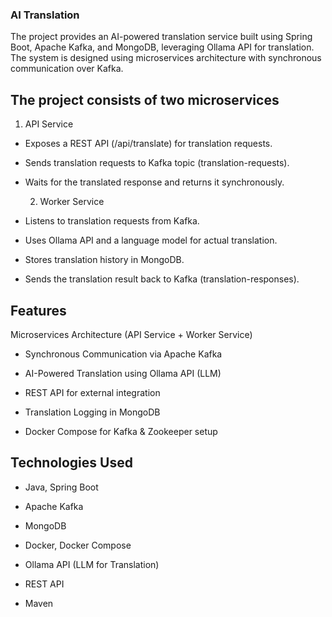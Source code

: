 ### AI Translation
The project provides an AI-powered translation service built using Spring Boot, Apache Kafka, and MongoDB, leveraging Ollama API for translation. The system is designed using microservices architecture with synchronous communication over Kafka.


## The project consists of two microservices

  1) API Service

- Exposes a REST API (/api/translate) for translation requests.

- Sends translation requests to Kafka topic (translation-requests).

- Waits for the translated response and returns it synchronously.

  2) Worker Service

- Listens to translation requests from Kafka.

- Uses Ollama API and a language model for actual translation.

- Stores translation history in MongoDB.

- Sends the translation result back to Kafka (translation-responses).

##  Features
Microservices Architecture (API Service + Worker Service)

- Synchronous Communication via Apache Kafka

- AI-Powered Translation using Ollama API (LLM)

- REST API for external integration

- Translation Logging in MongoDB

- Docker Compose for Kafka & Zookeeper setup



## Technologies Used
- Java, Spring Boot

- Apache Kafka

- MongoDB

- Docker, Docker Compose

- Ollama API (LLM for Translation)

- REST API

- Maven
